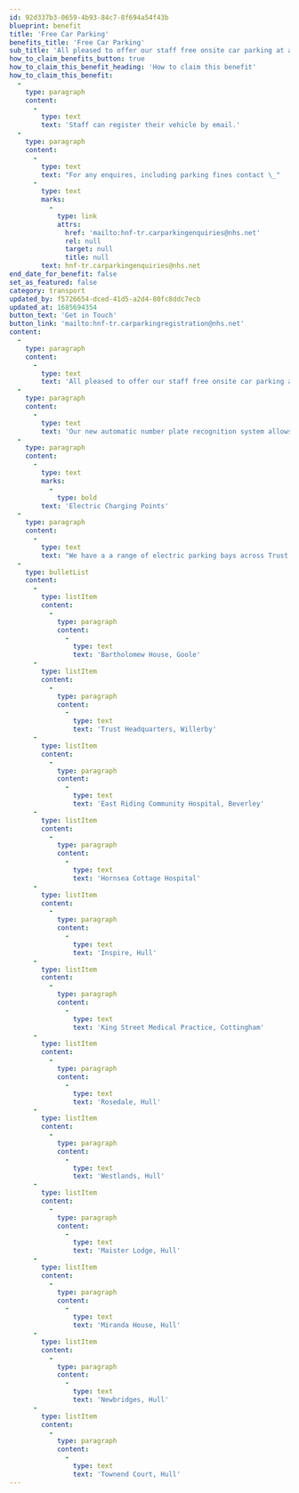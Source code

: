```yaml
---
id: 92d337b3-0659-4b93-84c7-8f694a54f43b
blueprint: benefit
title: 'Free Car Parking'
benefits_title: 'Free Car Parking'
sub_title: 'All pleased to offer our staff free onsite car parking at all Trust sites.'
how_to_claim_benefits_button: true
how_to_claim_this_benefit_heading: 'How to claim this benefit'
how_to_claim_this_benefit:
  -
    type: paragraph
    content:
      -
        type: text
        text: 'Staff can register their vehicle by email.'
  -
    type: paragraph
    content:
      -
        type: text
        text: "For any enquires, including parking fines contact \_"
      -
        type: text
        marks:
          -
            type: link
            attrs:
              href: 'mailto:hnf-tr.carparkingenquiries@nhs.net'
              rel: null
              target: null
              title: null
        text: hnf-tr.carparkingenquiries@nhs.net
end_date_for_benefit: false
set_as_featured: false
category: transport
updated_by: f5726654-dced-41d5-a2d4-80fc8ddc7ecb
updated_at: 1685694354
button_text: 'Get in Touch'
button_link: 'mailto:hnf-tr.carparkingregistration@nhs.net'
content:
  -
    type: paragraph
    content:
      -
        type: text
        text: 'All pleased to offer our staff free onsite car parking at all Trust sites.'
  -
    type: paragraph
    content:
      -
        type: text
        text: 'Our new automatic number plate recognition system allows you to register up to two vehicles to a location.'
  -
    type: paragraph
    content:
      -
        type: text
        marks:
          -
            type: bold
        text: 'Electric Charging Points'
  -
    type: paragraph
    content:
      -
        type: text
        text: "We have a a range of electric parking bays across Trust sites for staff and visitors to access. \_"
  -
    type: bulletList
    content:
      -
        type: listItem
        content:
          -
            type: paragraph
            content:
              -
                type: text
                text: 'Bartholomew House, Goole'
      -
        type: listItem
        content:
          -
            type: paragraph
            content:
              -
                type: text
                text: 'Trust Headquarters, Willerby'
      -
        type: listItem
        content:
          -
            type: paragraph
            content:
              -
                type: text
                text: 'East Riding Community Hospital, Beverley'
      -
        type: listItem
        content:
          -
            type: paragraph
            content:
              -
                type: text
                text: 'Hornsea Cottage Hospital'
      -
        type: listItem
        content:
          -
            type: paragraph
            content:
              -
                type: text
                text: 'Inspire, Hull'
      -
        type: listItem
        content:
          -
            type: paragraph
            content:
              -
                type: text
                text: 'King Street Medical Practice, Cottingham'
      -
        type: listItem
        content:
          -
            type: paragraph
            content:
              -
                type: text
                text: 'Rosedale, Hull'
      -
        type: listItem
        content:
          -
            type: paragraph
            content:
              -
                type: text
                text: 'Westlands, Hull'
      -
        type: listItem
        content:
          -
            type: paragraph
            content:
              -
                type: text
                text: 'Maister Lodge, Hull'
      -
        type: listItem
        content:
          -
            type: paragraph
            content:
              -
                type: text
                text: 'Miranda House, Hull'
      -
        type: listItem
        content:
          -
            type: paragraph
            content:
              -
                type: text
                text: 'Newbridges, Hull'
      -
        type: listItem
        content:
          -
            type: paragraph
            content:
              -
                type: text
                text: 'Townend Court, Hull'
---
```

